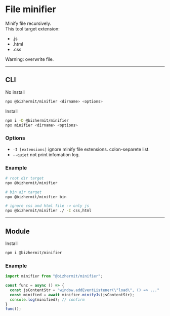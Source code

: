 # File minifier

Minify file recursively.  
This tool target extension:
* .js
* .html
* .css

Warning: overwrite file.

---

## CLI

No install
```bash
npx @bizhermit/minifier <dirname> <options>
```

Install
```bash
npm i -D @bizhermit/minifier
npx minifier <dirname> <options>
```

### Options
* `-I [extensions]` ignore minify file extensions. colon-separete list.
* `--quiet` not print infomation log.

### Example

```bash
# root dir target
npx @bizhermit/minifier

# bin dir target
npx @bizhermit/minifier bin

# ignore css and html file -> only js
npx @bizhermit/minifier ./ -I css,html
```

---

## Module

Install
```bash
npm i @bizhermit/minifier
```

### Example
```ts
import minifier from "@bizhermit/minifier";

const func = async () => {
  const jsContentStr = "window.addEventListener(\"load\", () => ..."
  const minified = await minifier.minifyJs(jsContentStr);
  console.log(minified); // confirm
}
func();
```